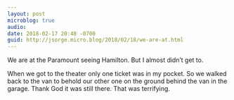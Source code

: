 ```yaml
---
layout: post
microblog: true
audio: 
date: 2018-02-17 20:48 -0700
guid: http://jsorge.micro.blog/2018/02/18/we-are-at.html
---
```

We are at the Paramount seeing Hamilton. But I almost didn’t get to.

When we got to the theater only one ticket was in my pocket. So we walked back to the van to behold our other one on the ground behind the van in the garage. Thank God it was still there.  That was terrifying.
